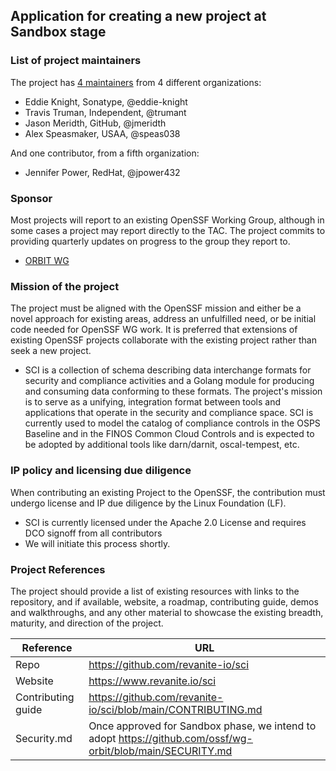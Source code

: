 ## Application for creating a new project at Sandbox stage

### List of project maintainers

The project has [4 maintainers](https://github.com/revanite-io/sci/graphs/contributors) from 4 different organizations:

* Eddie Knight, Sonatype, @eddie-knight
* Travis Truman, Independent, @trumant
* Jason Meridth, GitHub, @jmeridth
* Alex Speasmaker, USAA, @speas038

And one contributor, from a fifth organization:

* Jennifer Power, RedHat, @jpower432

### Sponsor

Most projects will report to an existing OpenSSF Working Group, although in some cases a project may report directly to the TAC. The project commits to providing quarterly updates on progress to the group they report to.

* [ORBIT WG](https://github.com/ossf/wg-orbit)

### Mission of the project

The project must be aligned with the OpenSSF mission and either be a novel approach for existing areas, address an unfulfilled need, or be initial code needed for OpenSSF WG work. It is preferred that extensions of existing OpenSSF projects collaborate with the existing project rather than seek a new project.

* SCI is a collection of schema describing data interchange formats for security and compliance activities and a Golang module for producing and consuming data conforming to these formats. The project's mission is to serve as a unifying, integration format between tools and applications that operate in the security and compliance space. SCI is currently used to model the catalog of compliance controls in the OSPS Baseline and in the FINOS Common Cloud Controls and is expected to be adopted by additional tools like darn/darnit, oscal-tempest, etc.

### IP policy and licensing due diligence

When contributing an existing Project to the OpenSSF, the contribution must undergo license and IP due diligence by the Linux Foundation (LF).

  * SCI is currently licensed under the Apache 2.0 License and requires DCO signoff from all contributors
  * We will initiate this process shortly.
  
### Project References

The project should provide a list of existing resources with links to the repository, and if available, website, a roadmap, contributing guide, demos and walkthroughs, and any other material to showcase the existing breadth, maturity, and direction of the project.

| Reference           | URL |
|---------------------|-----|
| Repo                | https://github.com/revanite-io/sci |
| Website             | https://www.revanite.io/sci |
| Contributing guide  | https://github.com/revanite-io/sci/blob/main/CONTRIBUTING.md |
| Security.md         | Once approved for Sandbox phase, we intend to adopt https://github.com/ossf/wg-orbit/blob/main/SECURITY.md |
